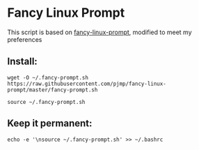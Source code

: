 # Fancy Linux Prompt
This script is based on [fancy-linux-prompt](https://github.com/pjmp/fancy-linux-prompt), modified to meet my preferences

## Install:

	wget -O ~/.fancy-prompt.sh https://raw.githubusercontent.com/pjmp/fancy-linux-prompt/master/fancy-prompt.sh

	source ~/.fancy-prompt.sh

## Keep it permanent:

	echo -e '\nsource ~/.fancy-prompt.sh' >> ~/.bashrc
